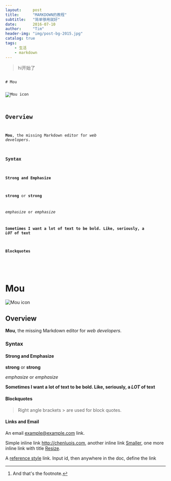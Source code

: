 ```yaml
---
layout:     post
title:      "MARKDOWN的教程"
subtitle:   "简单够用就好"
date:       2016-07-10
author:     "Tim"
header-img: "img/post-bg-2015.jpg"
catalog: true
tags:
    - 生活
    - markdown
---
```

> hi开始了

<link rel="stylesheet" href="//cdn.bootcss.com/highlight.js/9.4.0/styles/github.min.css" >
<script src="//cdn.bootcss.com/highlight.js/9.5.0/highlight.min.js"></script>
<style>
.anchorjs-link{display:none !important;}
#div_org pre{height:600px;overflow-y:auto;}
#div_pre .hll{height:600px;overflow-y:auto;}
#div_org,#div_pre {padding-left:0;padding-right:0;}
</style>
<script type="text/javascript">
	hljs.initHighlightingOnLoad();
	$(function(){
		var s1 = $("#div_org>pre:first")[0];
		var s2 = $("#div_pre .hll:first")[0];
		$(s1).scroll(function(){

			 s2.scrollTop = s1.scrollTop / s1.scrollHeight * s2.scrollHeight;
		});
	});
</script>
<div class='row'>
<div id='div_org' class="col-md-6 col-xs-12" >
<pre><code class="markdown">
# Mou

![Mou icon](http://25.io/mou/Mou_128.png)

## Overview

**Mou**, the missing Markdown editor for *web developers*.

### Syntax

#### Strong and Emphasize 

**strong** or __strong__  

*emphasize* or _emphasize_  

**Sometimes I want a lot of text to be bold.
Like, seriously, a _LOT_ of text**

#### Blockquotes

> Right angle brackets &gt; are used for block quotes.

#### Links and Email

An email <example@example.com> link.

Simple inline link <http://chenluois.com>, another inline link [Smaller](http://25.io/smaller/), one more inline link with title [Resize](http://resizesafari.com "a Safari extension").

A [reference style][id] link. Input id, then anywhere in the doc, define the link with corresponding id:

[id]: http://25.io/mou/ "Markdown editor on Mac OS X"

Titles ( or called tool tips ) in the links are optional.

#### Images

An inline image ![Smaller icon](http://25.io/smaller/favicon.ico "Title here"), title is optional.

A ![Resize icon][2] reference style image.

[2]: http://resizesafari.com/favicon.ico "Title"

#### Inline code and Block code

Inline code are surround by `backtick` key. To create a block code:

	Indent each line by at least 1 tab, or 4 spaces.
    var Mou = exactlyTheAppIwant; 

####  Ordered Lists

Ordered lists are created using "1." + Space:

1. Ordered list item
2. Ordered list item
3. Ordered list item

#### Unordered Lists

Unordered list are created using "*" + Space:

* Unordered list item
* Unordered list item
* Unordered list item 

Or using "-" + Space:

- Unordered list item
- Unordered list item
- Unordered list item

#### Hard Linebreak

End a line with two or more spaces will create a hard linebreak, called `<br />` in HTML. ( Control + Return )  
Above line ended with 2 spaces.

#### Horizontal Rules

Three or more asterisks or dashes:

***

---

- - - -

#### Headers

Setext-style:

This is H1
==========

This is H2
----------

atx-style:

# This is H1
## This is H2
### This is H3
#### This is H4
##### This is H5
###### This is H6


### Extra Syntax

#### Footnotes

Footnotes work mostly like reference-style links. A footnote is made of two things: a marker in the text that will become a superscript number; a footnote definition that will be placed in a list of footnotes at the end of the document. A footnote looks like this:

That's some text with a footnote.[^1]

[^1]: And that's the footnote.


#### Strikethrough

Wrap with 2 tilde characters:

~~Strikethrough~~


#### Fenced Code Blocks

Start with a line containing 3 or more backticks, and ends with the first line with the same number of backticks:

```
Fenced code blocks are like Stardard Markdown’s regular code
blocks, except that they’re not indented and instead rely on
a start and end fence lines to delimit the code block.
```

#### Tables

A simple table looks like this:

First Header | Second Header | Third Header
------------ | ------------- | ------------
Content Cell | Content Cell  | Content Cell
Content Cell | Content Cell  | Content Cell

If you wish, you can add a leading and tailing pipe to each line of the table:

| First Header | Second Header | Third Header |
| ------------ | ------------- | ------------ |
| Content Cell | Content Cell  | Content Cell |
| Content Cell | Content Cell  | Content Cell |

Specify alignment for each column by adding colons to separator lines:

First Header | Second Header | Third Header
:----------- | :-----------: | -----------:
Left         | Center        | Right
Left         | Center        | Right


### And more?

Don't forget to check Preferences, lots of useful options are there.

Follow [@Mou](https://twitter.com/mou) on Twitter for the latest news.

For feedback, use the menu `Help` - `Send Feedback`
 
</code></pre>

</div>

<div id='div_pre'  class="col-md-6 col-xs-12 highlight">
<div class="hll" >
	<div class="hljs">

 <h1 id="mou">Mou</h1>

<p><img src="http://25.io/mou/Mou_128.png" alt="Mou icon" /></p>

<h2 id="overview">Overview</h2>

<p><strong>Mou</strong>, the missing Markdown editor for <em>web developers</em>.</p>

<h3 id="syntax">Syntax</h3>

<h4 id="strong-and-emphasize">Strong and Emphasize</h4>

<p><strong>strong</strong> or <strong>strong</strong></p>

<p><em>emphasize</em> or <em>emphasize</em></p>

<p><strong>Sometimes I want a lot of text to be bold.
Like, seriously, a <em>LOT</em> of text</strong></p>

<h4 id="blockquotes">Blockquotes</h4>

<blockquote>
  <p>Right angle brackets &gt; are used for block quotes.</p>
</blockquote>

<h4 id="links-and-email">Links and Email</h4>

<p>An email <a href="&#109;&#097;&#105;&#108;&#116;&#111;:&#101;&#120;&#097;&#109;&#112;&#108;&#101;&#064;&#101;&#120;&#097;&#109;&#112;&#108;&#101;&#046;&#099;&#111;&#109;">&#101;&#120;&#097;&#109;&#112;&#108;&#101;&#064;&#101;&#120;&#097;&#109;&#112;&#108;&#101;&#046;&#099;&#111;&#109;</a> link.</p>

<p>Simple inline link <a href="http://chenluois.com">http://chenluois.com</a>, another inline link <a href="http://25.io/smaller/">Smaller</a>, one more inline link with title <a href="http://resizesafari.com" title="a Safari extension">Resize</a>.</p>

<p>A <a href="http://25.io/mou/" title="Markdown editor on Mac OS X">reference style</a> link. Input id, then anywhere in the doc, define the link with corresponding id:</p>

<p>Titles ( or called tool tips ) in the links are optional.</p>

<h4 id="images">Images</h4>

<p>An inline image <img src="http://25.io/smaller/favicon.ico" alt="Smaller icon" title="Title here" />, title is optional.</p>

<p>A <img src="http://resizesafari.com/favicon.ico" alt="Resize icon" title="Title" /> reference style image.</p>

<h4 id="inline-code-and-block-code">Inline code and Block code</h4>

<p>Inline code are surround by <code class="highlighter-rouge">backtick</code> key. To create a block code:</p>

<div class="highlighter-rouge"><pre class="highlight"><code>Indent each line by at least 1 tab, or 4 spaces.
var Mou = exactlyTheAppIwant; 
</code></pre>
</div>

<h4 id="ordered-lists">Ordered Lists</h4>

<p>Ordered lists are created using “1.” + Space:</p>

<ol>
  <li>Ordered list item</li>
  <li>Ordered list item</li>
  <li>Ordered list item</li>
</ol>

<h4 id="unordered-lists">Unordered Lists</h4>

<p>Unordered list are created using “*” + Space:</p>

<ul>
  <li>Unordered list item</li>
  <li>Unordered list item</li>
  <li>Unordered list item</li>
</ul>

<p>Or using “-“ + Space:</p>

<ul>
  <li>Unordered list item</li>
  <li>Unordered list item</li>
  <li>Unordered list item</li>
</ul>

<h4 id="hard-linebreak">Hard Linebreak</h4>

<p>End a line with two or more spaces will create a hard linebreak, called <code class="highlighter-rouge">&lt;br /&gt;</code> in HTML. ( Control + Return )<br />
Above line ended with 2 spaces.</p>

<h4 id="horizontal-rules">Horizontal Rules</h4>

<p>Three or more asterisks or dashes:</p>

<hr />

<hr />

<hr />

<h4 id="headers">Headers</h4>

<p>Setext-style:</p>

<h1 id="this-is-h1">This is H1</h1>

<h2 id="this-is-h2">This is H2</h2>

<p>atx-style:</p>

<h1 id="this-is-h1-1">This is H1</h1>
<p>## This is H2
### This is H3
#### This is H4
##### This is H5
###### This is H6</p>

<h3 id="extra-syntax">Extra Syntax</h3>

<h4 id="footnotes">Footnotes</h4>

<p>Footnotes work mostly like reference-style links. A footnote is made of two things: a marker in the text that will become a superscript number; a footnote definition that will be placed in a list of footnotes at the end of the document. A footnote looks like this:</p>

<p>That’s some text with a footnote.<sup id="fnref:1"><a href="#fn:1" class="footnote">1</a></sup></p>

<h4 id="strikethrough">Strikethrough</h4>

<p>Wrap with 2 tilde characters:</p>

<p><del>Strikethrough</del></p>

<h4 id="fenced-code-blocks">Fenced Code Blocks</h4>

<p>Start with a line containing 3 or more backticks, and ends with the first line with the same number of backticks:</p>

<div class="highlighter-rouge"><pre class="highlight"><code>Fenced code blocks are like Stardard Markdown’s regular code
blocks, except that they’re not indented and instead rely on
a start and end fence lines to delimit the code block.
</code></pre>
</div>

<h4 id="tables">Tables</h4>

<p>A simple table looks like this:</p>

<table>
  <thead>
    <tr>
      <th>First Header</th>
      <th>Second Header</th>
      <th>Third Header</th>
    </tr>
  </thead>
  <tbody>
    <tr>
      <td>Content Cell</td>
      <td>Content Cell</td>
      <td>Content Cell</td>
    </tr>
    <tr>
      <td>Content Cell</td>
      <td>Content Cell</td>
      <td>Content Cell</td>
    </tr>
  </tbody>
</table>

<p>If you wish, you can add a leading and tailing pipe to each line of the table:</p>

<table>
  <thead>
    <tr>
      <th>First Header</th>
      <th>Second Header</th>
      <th>Third Header</th>
    </tr>
  </thead>
  <tbody>
    <tr>
      <td>Content Cell</td>
      <td>Content Cell</td>
      <td>Content Cell</td>
    </tr>
    <tr>
      <td>Content Cell</td>
      <td>Content Cell</td>
      <td>Content Cell</td>
    </tr>
  </tbody>
</table>

<p>Specify alignment for each column by adding colons to separator lines:</p>

<table>
  <thead>
    <tr>
      <th style="text-align: left">First Header</th>
      <th style="text-align: center">Second Header</th>
      <th style="text-align: right">Third Header</th>
    </tr>
  </thead>
  <tbody>
    <tr>
      <td style="text-align: left">Left</td>
      <td style="text-align: center">Center</td>
      <td style="text-align: right">Right</td>
    </tr>
    <tr>
      <td style="text-align: left">Left</td>
      <td style="text-align: center">Center</td>
      <td style="text-align: right">Right</td>
    </tr>
  </tbody>
</table>

<h3 id="and-more">And more?</h3>

<p>Don’t forget to check Preferences, lots of useful options are there.</p>

<p>Follow <a href="https://twitter.com/mou">@Mou</a> on Twitter for the latest news.</p>

<p>For feedback, use the menu <code class="highlighter-rouge">Help</code> - <code class="highlighter-rouge">Send Feedback</code></p>
<div class="footnotes">
  <ol>
    <li id="fn:1">
      <p>And that’s the footnote. <a href="#fnref:1" class="reversefootnote">&#8617;</a></p>
    </li>
  </ol>
</div>

</div>
</div>

</div> 
</div>
